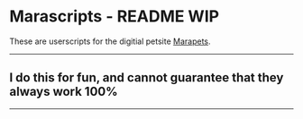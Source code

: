# Marascripts - README WIP

These are userscripts for the digitial petsite [Marapets](https://www.marapets.com).

---
## **I do this for fun, and cannot guarantee that they always work 100%**
---